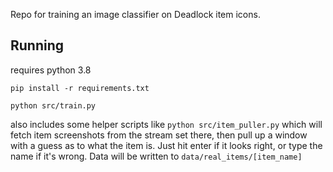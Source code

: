 Repo for training an image classifier on Deadlock item icons.

## Running
requires python 3.8

`pip install -r requirements.txt`

`python src/train.py`

also includes some helper scripts like `python src/item_puller.py` which will fetch item screenshots from the stream set there, then pull up a window with a guess as to what the item is. Just hit enter if it looks right, or type the name if it's wrong. Data will be written to `data/real_items/[item_name]`
